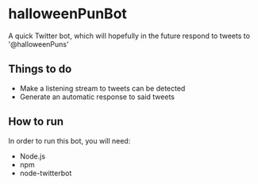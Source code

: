 # halloweenPunBot

A quick Twitter bot, which will hopefully in the future respond to tweets to '@halloweenPuns'

## Things to do
- Make a listening stream to tweets can be detected
- Generate an automatic response to said tweets 

## How to run
In order to run this bot, you will need: 
- Node.js
- npm
- node-twitterbot

